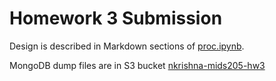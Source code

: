 Homework 3 Submission
==
Design is described in Markdown sections of [proc.ipynb](proc.ipynb).

MongoDB dump files are in S3 bucket [nkrishna-mids205-hw3](https://s3.amazonaws.com/nkrishna-mids205-hw3)
